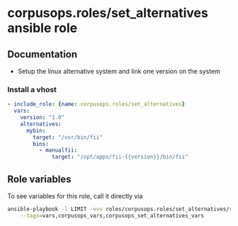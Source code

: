 # corpusops.roles/set_alternatives ansible role

## Documentation

- Setup the linux alternative system and link one version on the system

### Install a vhost
```yaml
- include_role: {name: corpusops.roles/set_alternatives}
  vars:
    version: "1.0"
    alternatives:
      mybin:
        target: "/usr/bin/fii"
        bins:
          - manualfii:
              target: "/opt/apps/fii-{{version}}/bin/fii"
```

## Role variables
To see variables for this role, call it directly via
```bash
ansible-playbook -l LIMIT -vvv roles/corpusops.roles/set_alternatives/role.yml \
    --tags=vars,corpusops_vars,corpusops_set_alternatives_vars
```
